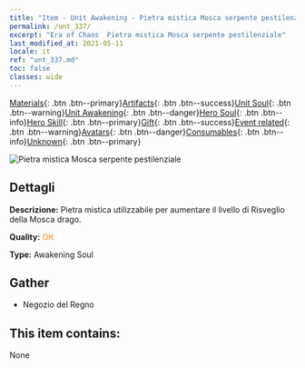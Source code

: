 ```yaml
---
title: "Item - Unit Awakening - Pietra mistica Mosca serpente pestilenziale"
permalink: /unt_337/
excerpt: "Era of Chaos  Pietra mistica Mosca serpente pestilenziale"
last_modified_at: 2021-05-11
locale: it
ref: "unt_337.md"
toc: false
classes: wide
---
```

 [Materials](/ItemsIT/){: .btn .btn--primary}[Artifacts](/ItemsIT/Artifacts/){: .btn .btn--success}[Unit Soul](/ItemsIT/UnitSoul/){: .btn .btn--warning}[Unit Awakening](/ItemsIT/UnitAwakening/){: .btn .btn--danger}[Hero Soul](/ItemsIT/HeroSoul/){: .btn .btn--info}[Hero Skill](/ItemsIT/HeroSkill/){: .btn .btn--primary}[Gift](/ItemsIT/Gift/){: .btn .btn--success}[Event related](/ItemsIT/Events/){: .btn .btn--warning}[Avatars](/ItemsIT/Avatars/){: .btn .btn--danger}[Consumables](/ItemsIT/Consumables/){: .btn .btn--info}[Unknown](/ItemsIT/Unknown/){: .btn .btn--primary}

 ![Pietra mistica Mosca serpente pestilenziale](/images/u/tia_longying.jpg)

## Dettagli
 **Descrizione:** Pietra mistica utilizzabile per aumentare il livello di Risveglio della Mosca drago.

 **Quality:** <span style="color: #FF8C00">OK</span>

 **Type:** Awakening Soul

## Gather

*    Negozio del Regno 

## This item contains:

  None

